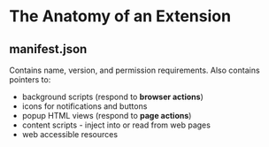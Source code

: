 # The Anatomy of an Extension

## manifest.json

Contains name, version, and permission requirements. Also contains pointers to:
* background scripts (respond to **browser actions**)
* icons for notifications and buttons
* popup HTML views (respond to **page actions**)
* content scripts - inject into or read from web pages
* web accessible resources

